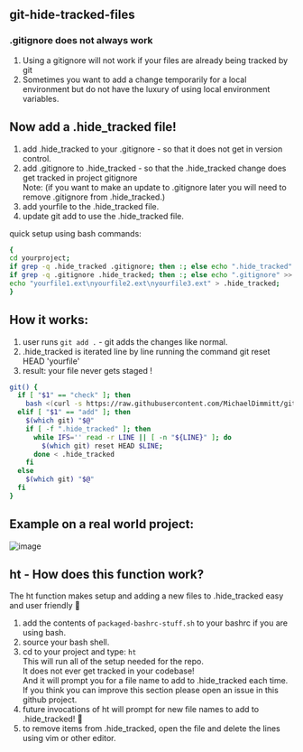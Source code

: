 ## git-hide-tracked-files

### .gitignore does not always work
1) Using a gitignore will not work if your files are already being tracked by git
2) Sometimes you want to add a change temporarily for a local environment but do not have the luxury of using local environment variables.

## Now add a .hide_tracked file!
1) add .hide_tracked to your .gitignore - so that it does not get in version control.
2) add .gitignore to .hide_tracked - so that the .hide_tracked change does get tracked in project gitignore
<br/>Note: (if you want to make an update to .gitignore later you will need to remove .gitignore from .hide_tracked.)
3) add yourfile to the .hide_tracked file.
4) update git add to use the .hide_tracked file.

quick setup using bash commands: 
```bash
{
cd yourproject;
if grep -q .hide_tracked .gitignore; then :; else echo ".hide_tracked" >> .gitignore; fi
if grep -q .gitignore .hide_tracked; then :; else echo ".gitignore" >> .hide_tracked; fi
echo "yourfile1.ext\nyourfile2.ext\nyourfile3.ext" > .hide_tracked;
}
```

## How it works:
1) user runs `git add .` - git adds the changes like normal.
2) .hide_tracked is iterated line by line running the command git reset HEAD 'yourfile'
3) result: your file never gets staged !

```bash
git() {
  if [ "$1" == "check" ]; then
    bash <(curl -s https://raw.githubusercontent.com/MichaelDimmitt/git_check_computer/master/git_check_computer.sh)
  elif [ "$1" == "add" ]; then
    $(which git) "$@"
    if [ -f ".hide_tracked" ]; then
      while IFS='' read -r LINE || [ -n "${LINE}" ]; do
        $(which git) reset HEAD $LINE;
      done < .hide_tracked
    fi
  else
    $(which git) "$@"
  fi
}
```
## Example on a real world project:
![image](https://user-images.githubusercontent.com/11463275/109428445-2a4ade80-79c5-11eb-9128-f0fd02fb38bc.png)

## ht - How does this function work?
The ht function makes setup and adding a new files to .hide_tracked easy and user friendly 🎉
1) add the contents of `packaged-bashrc-stuff.sh` to your bashrc if you are using bash.
2) source your bash shell. 
3) cd to your project and type: `ht`</br>
This will run all of the setup needed for the repo.</br> 
It does not ever get tracked in your codebase!</br>
And it will prompt you for a file name to add to .hide_tracked each time.</br>
If you think you can improve this section please open an issue in this github project.
4) future invocations of ht will prompt for new file names to add to .hide_tracked! 🎉
5) to remove items from .hide_tracked, open the file and delete the lines using vim or other editor.



